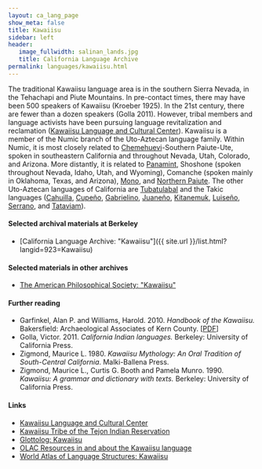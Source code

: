```yaml
---
layout: ca_lang_page
show_meta: false
title: Kawaiisu
sidebar: left
header:
   image_fullwidth: salinan_lands.jpg
   title: California Language Archive
permalink: languages/kawaiisu.html
---
```


The traditional Kawaiisu language area is in the southern Sierra Nevada, in the Tehachapi and Piute Mountains. In pre-contact times, there may have been 500 speakers of Kawaiisu (Kroeber 1925). In the 21st century, there are fewer than a dozen speakers (Golla 2011). However, tribal members and language activists have been pursuing language revitalization and reclamation ([Kawaiisu Language and Cultural Center](http://www.kawaiisu.org/)). Kawaiisu is a member of the Numic branch of the Uto-Aztecan language family. Within Numic, it is most closely related to [Chemehuevi](chemehuevi.html)-Southern Paiute-Ute, spoken in southeastern California and throughout Nevada, Utah, Colorado, and Arizona. More distantly, it is related to [Panamint](panamint.html), Shoshone (spoken throughout Nevada, Idaho, Utah, and Wyoming), Comanche (spoken mainly in Oklahoma, Texas, and Arizona), [Mono](mono.html), and [Northern Paiute](northern-paiute.html). The other Uto-Aztecan languages of California are [Tubatulabal](tubatulabal.html) and the Takic languages ([Cahuilla](cahuilla.html), [Cupeño](cupeno.html), [Gabrielino](gabrielino.html), [Juaneño](juaneno.html), [Kitanemuk](kitanemuk.html), [Luiseño](luiseno.html), [Serrano](serrano.html), and [Tataviam](tataviam.html)).

#### Selected archival materials at Berkeley

* [California Language Archive: "Kawaiisu"]({{ site.url }}/list.html?langid=923=Kawaiisu)

#### Selected materials in other archives

* [The American Philosophical Society: "Kawaiisu"](https://indigenousguide.amphilsoc.org/search?search_api_fulltext=kawaiisu)

#### Further reading

* Garfinkel, Alan P. and Williams, Harold. 2010. *Handbook of the Kawaiisu.* Bakersfield: Archaeological Associates of Kern County. [[PDF](https://d1wqtxts1xzle7.cloudfront.net/56742545/KH_as_of_July_14.pdf?1528311682=&amp;response-content-disposition=inline%3B+filename%3DHandbook_of_the_Kawaiisu.pdf&amp;Expires=1617666933&amp;Signature=NcwGEStaPfQTY0gBNnkJavjLqw9qq2VLYWjRzrOZKsB33c6TCvZZcSPWw0E7M9xXd86gQ745OyHh4hLselh3HHRw1zrzDDzWJyeYwIF129VmVeOL2l62X-mYkEY~qys28QBZdVJHN8yUQcAi9T88-9LFyjVbgavWpQvJE0ZBT6Z9gSyrT3OLVOSCYNHKTamcK5qbnba-vZjf2g7VsDZ1peEIS8yMduKyY7CwfzDpxomA1uWItoBXFh~cY4ndb5dt8xuDvJlGuZA7J3mQ9fQO9xgjTAWkLZ-MiWSaWTN3-y8rtq2Ywp0x2xA-ibEN9NKPlYJMNdBbqUzqOQ06daZLHA__&amp;Key-Pair-Id=APKAJLOHF5GGSLRBV4ZA)]
* Golla, Victor. 2011. *California Indian languages.* Berkeley: University of California Press.
* Zigmond, Maurice L. 1980. *Kawaiisu Mythology: An Oral Tradition of South-Central California*. Malki-Ballena Press.
* Zigmond, Maurice L., Curtis G. Booth and Pamela Munro. 1990. *Kawaiisu: A grammar and dictionary with texts.* Berkeley: University of California Press.

#### Links

* [Kawaiisu Language and Cultural Center](http://www.kawaiisu.org/)
* [Kawaiisu Tribe of the Tejon Indian Reservation](http://www.angelfire.com/stars4/kawaiisu/)
* [Glottolog: Kawaiisu](https://glottolog.org/resource/languoid/id/kawa1283)
* [OLAC Resources in and about the Kawaiisu language](http://www.language-archives.org/language/xaw)
* [World Atlas of Language Structures: Kawaiisu](http://wals.info/languoid/lect/wals_code_kws)

